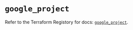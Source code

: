 # `google_project`

Refer to the Terraform Registory for docs: [`google_project`](https://registry.terraform.io/providers/hashicorp/google-beta/5.3.0/docs/resources/google_project).
